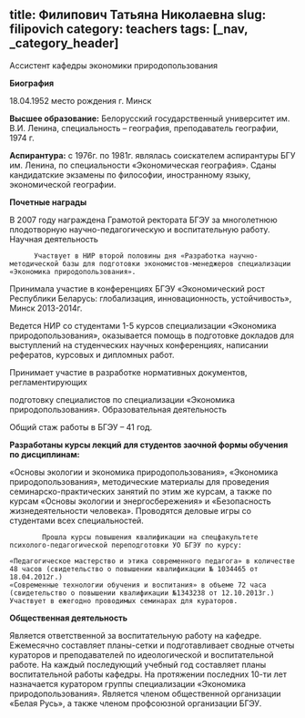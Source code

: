 title: Филипович Татьяна Николаевна
slug: filipovich
category: teachers
tags: [_nav, _category_header]
---

Ассистент кафедры экономики природопользования


__Биография__

18.04.1952  место рождения г. Минск

__Высшее образование:__ Белорусский государственный университет им. В.И. Ленина, специальность – география, преподаватель географии, 1974 г.

__Аспирантура:__ с 1976г. по 1981г. являлась соискателем аспирантуры  БГУ им. Ленина, по специальности «Экономическая география».  Сданы кандидатские экзамены по философии, иностранному языку, экономической географии.

__Почетные награды__

В 2007 году награждена  Грамотой ректората БГЭУ за многолетнюю плодотворную научно-педагогическую и воспитательную работу.
Научная деятельность

          Участвует в НИР второй половины дня «Разработка научно-методической базы для подготовки экономистов-менеджеров специализации «Экономика природопользования».

Принимала участие в конференциях БГЭУ «Экономический рост Республики Беларусь: глобализация, инновационность, устойчивость», Минск 2013-2014г.

Ведется НИР со студентами 1-5 курсов специализации «Экономика природопользования», оказывается помощь в подготовке докладов для выступлений на студенческих научных конференциях, написании рефератов, курсовых и дипломных работ.

Принимает участие в разработке нормативных документов, регламентирующих

подготовку специалистов по специализации «Экономика природопользования».
Образовательная деятельность

Общий стаж работы в БГЭУ – 41 год.

__Разработаны курсы лекций для студентов заочной формы обучения по дисциплинам:__

«Основы экологии и экономика природопользования», «Экономика природопользования», методические материалы для проведения семинарско-практических занятий по этим же курсам, а также по курсам «Основы экологии и энергосбережения» и «Безопасность жизнедеятельности человека». Проводятся деловые игры со студентами всех специальностей.

            Прошла курсы повышения квалификации на спецфакультете психолого-педагогической переподготовки УО БГЭУ по курсу:

    «Педагогическое мастерство и этика современного педагога» в количестве 48 часов (свидетельство о повышении квалификации № 1034465 от 18.04.2012г.)
    «Современные технологии обучения и воспитания» в объеме 72 часа (свидетельство о повышении квалификации №1343238 от 12.10.2013г.)
    Участвует в ежегодно проводимых семинарах для кураторов.

__Общественная деятельность__

Является ответственной за воспитательную работу на кафедре. Ежемесячно составляет планы-сетки и подготавливает сводные отчеты кураторов и преподавателей по идеологической и воспитательной работе. На каждый последующий учебный год составляет планы воспитательной работы кафедры.  На протяжении последних 10-ти лет назначается куратором группы специализации «Экономика природопользования».  Является членом общественной организации «Белая Русь», а также членом профсоюзной организации БГЭУ.
